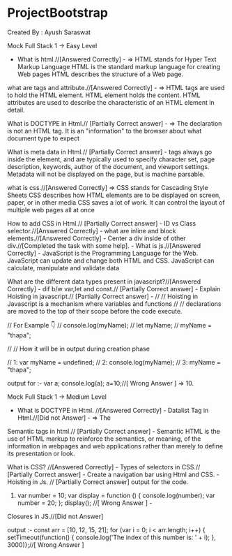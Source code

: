 # ProjectBootstrap
Created By : Ayush Saraswat


Mock Full Stack 1 -> Easy Level


- What is html.//[Answered Correctly] -
=> HTML stands for Hyper Text Markup Language
HTML is the standard markup language for creating Web pages
HTML describes the structure of a Web page.

 what are tags and attribute.//[Answered Correctly] - 
 => HTML tags are used to hold the HTML element. HTML element holds the content. HTML attributes are used to describe the characteristic of an HTML element in detail.
 
What is DOCTYPE in Html.// [Partially Correct answer] - 
=> The declaration is not an HTML tag. It is an "information" to the browser about what document type to expect

What is meta data in Html.// [Partially Correct answer] - 
<meta> tags always go inside the <head> element, and are typically used to specify character set, page description, keywords, author of the document, and viewport settings. Metadata will not be displayed on the page, but is machine parsable.

what is css.//[Answered Correctly] 
=> CSS stands for Cascading Style Sheets
CSS describes how HTML elements are to be displayed on screen, paper, or in other media
CSS saves a lot of work. It can control the layout of multiple web pages all at once  
  
How to add CSS in Html.// [Partially Correct answer] -
ID vs Class selector.//[Answered Correctly] - 
what are inline and block elements.//[Answered Correctly] - 
Center a div inside of other div.//[Completed the task with some help]. -
What is js.//[Answered Correctly] - 
JavaScript is the Programming Language for the Web.
JavaScript can update and change both HTML and CSS.
JavaScript can calculate, manipulate and validate data
  
What are the different data types present in javascript?//[Answered Correctly] - 
dif b/w var,let and const.// [Partially Correct answer] - 
Explain Hoisting in javascript.// [Partially Correct answer] - 
// // Hoisting in Javascript is a mechanism where variables and functions
// // declarations are moved to the top of their scope before the code execute.

// For Example 👇
// console.log(myName);
// let myName;
// myName = "thapa";

// // How it will be in output during creation phase 

// 1: var myName = undefined;
// 2: console.log(myName);
// 3: myName = "thapa";
  

output for :- var a; console.log(a); a=10;//[ Wrong Answer ]
  => 10.




Mock Full Stack 1 -> Medium  Level

- What is DOCTYPE in Html. //[Answered Correctly] - 
Datalist Tag in Html.//[Did not Answer] -
=> The <datalist> tag specifies a list of pre-defined options for an <input> element.
The <datalist> tag is used to provide an "autocomplete" feature for <input> elements. Users will see a drop-down list of pre-defined options as they input data.
  
Semantic tags in html.// [Partially Correct answer] - 
Semantic HTML is the use of HTML markup to reinforce the semantics, or meaning, of the information in webpages and web applications rather than merely to define its presentation or look.
  
What is CSS? //[Answered Correctly] - 
Types of selectors in CSS.// [Partially Correct answer] -
Create a navigation bar using Html and CSS. - Hoisting in Js. // [Partially Correct answer] output for the code. 


1. var number = 10; 
var display = function ()
 { console.log(number); 
var number = 20; }; 
display(); //[ Wrong Answer ] - 

Closures in JS.//[Did not Answer] 

output :- 
const arr = [10, 12, 15, 21];
 for (var i = 0; i < arr.length; i++) 
{ setTimeout(function()
 { console.log('The index of this number is: ' + i);
 }, 3000)};//[ Wrong Answer ]
